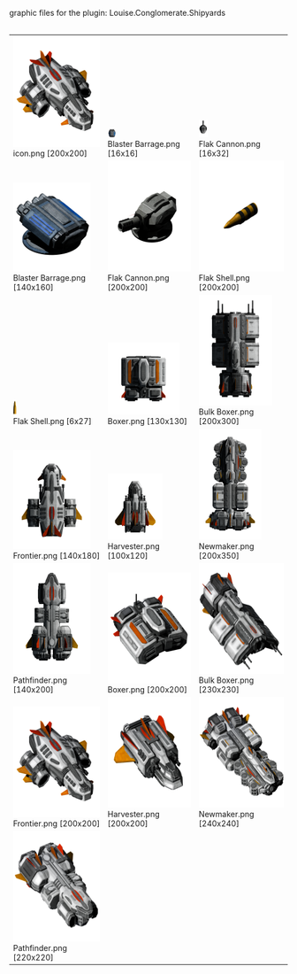 graphic files for the plugin: Louise.Conglomerate.Shipyards<br>
<br>
<table>
	<tr valign="bottom">
		<td><a href="https://github.com/LixiChronikouOriou/ES-plugins/blob/main/myplugins/Louise.Conglomerate.Shipyards/icon.png"><img src="https://raw.githubusercontent.com/LixiChronikouOriou/ES-plugins/refs/heads/main/myplugins/Louise.Conglomerate.Shipyards/icon.png" width="200" height="200"></a><br>
		icon.png [200x200]</td>
		<td><a href="https://github.com/LixiChronikouOriou/ES-plugins/blob/main/myplugins/Louise.Conglomerate.Shipyards/images/hardpoint/Blaster Barrage.png"><img src="https://raw.githubusercontent.com/LixiChronikouOriou/ES-plugins/refs/heads/main/myplugins/Louise.Conglomerate.Shipyards/images/hardpoint/Blaster Barrage.png" width="16" height="16"></a><br>
		Blaster Barrage.png [16x16]</td>
		<td><a href="https://github.com/LixiChronikouOriou/ES-plugins/blob/main/myplugins/Louise.Conglomerate.Shipyards/images/hardpoint/Flak Cannon.png"><img src="https://raw.githubusercontent.com/LixiChronikouOriou/ES-plugins/refs/heads/main/myplugins/Louise.Conglomerate.Shipyards/images/hardpoint/Flak Cannon.png" width="16" height="32"></a><br>
		Flak Cannon.png [16x32]</td>
	</tr>
	<tr valign="bottom">
		<td><a href="https://github.com/LixiChronikouOriou/ES-plugins/blob/main/myplugins/Louise.Conglomerate.Shipyards/images/outfit/Blaster Barrage.png"><img src="https://raw.githubusercontent.com/LixiChronikouOriou/ES-plugins/refs/heads/main/myplugins/Louise.Conglomerate.Shipyards/images/outfit/Blaster Barrage.png" width="140" height="160"></a><br>
		Blaster Barrage.png [140x160]</td>
		<td><a href="https://github.com/LixiChronikouOriou/ES-plugins/blob/main/myplugins/Louise.Conglomerate.Shipyards/images/outfit/Flak Cannon.png"><img src="https://raw.githubusercontent.com/LixiChronikouOriou/ES-plugins/refs/heads/main/myplugins/Louise.Conglomerate.Shipyards/images/outfit/Flak Cannon.png" width="200" height="200"></a><br>
		Flak Cannon.png [200x200]</td>
		<td><a href="https://github.com/LixiChronikouOriou/ES-plugins/blob/main/myplugins/Louise.Conglomerate.Shipyards/images/outfit/Flak Shell.png"><img src="https://raw.githubusercontent.com/LixiChronikouOriou/ES-plugins/refs/heads/main/myplugins/Louise.Conglomerate.Shipyards/images/outfit/Flak Shell.png" width="200" height="200"></a><br>
		Flak Shell.png [200x200]</td>
	</tr>
	<tr valign="bottom">
		<td><a href="https://github.com/LixiChronikouOriou/ES-plugins/blob/main/myplugins/Louise.Conglomerate.Shipyards/images/projectile/Flak Shell.png"><img src="https://raw.githubusercontent.com/LixiChronikouOriou/ES-plugins/refs/heads/main/myplugins/Louise.Conglomerate.Shipyards/images/projectile/Flak Shell.png" width="6" height="27"></a><br>
		Flak Shell.png [6x27]</td>
		<td><a href="https://github.com/LixiChronikouOriou/ES-plugins/blob/main/myplugins/Louise.Conglomerate.Shipyards/images/ship/Boxer.png"><img src="https://raw.githubusercontent.com/LixiChronikouOriou/ES-plugins/refs/heads/main/myplugins/Louise.Conglomerate.Shipyards/images/ship/Boxer.png" width="130" height="130"></a><br>
		Boxer.png [130x130]</td>
		<td><a href="https://github.com/LixiChronikouOriou/ES-plugins/blob/main/myplugins/Louise.Conglomerate.Shipyards/images/ship/Bulk Boxer.png"><img src="https://raw.githubusercontent.com/LixiChronikouOriou/ES-plugins/refs/heads/main/myplugins/Louise.Conglomerate.Shipyards/images/ship/Bulk Boxer.png" height="200"></a><br>
		Bulk Boxer.png [200x300]</td>
	</tr>
	<tr valign="bottom">
		<td><a href="https://github.com/LixiChronikouOriou/ES-plugins/blob/main/myplugins/Louise.Conglomerate.Shipyards/images/ship/Frontier.png"><img src="https://raw.githubusercontent.com/LixiChronikouOriou/ES-plugins/refs/heads/main/myplugins/Louise.Conglomerate.Shipyards/images/ship/Frontier.png" width="140" height="180"></a><br>
		Frontier.png [140x180]</td>
		<td><a href="https://github.com/LixiChronikouOriou/ES-plugins/blob/main/myplugins/Louise.Conglomerate.Shipyards/images/ship/Harvester.png"><img src="https://raw.githubusercontent.com/LixiChronikouOriou/ES-plugins/refs/heads/main/myplugins/Louise.Conglomerate.Shipyards/images/ship/Harvester.png" width="100" height="120"></a><br>
		Harvester.png [100x120]</td>
		<td><a href="https://github.com/LixiChronikouOriou/ES-plugins/blob/main/myplugins/Louise.Conglomerate.Shipyards/images/ship/Newmaker.png"><img src="https://raw.githubusercontent.com/LixiChronikouOriou/ES-plugins/refs/heads/main/myplugins/Louise.Conglomerate.Shipyards/images/ship/Newmaker.png" height="200"></a><br>
		Newmaker.png [200x350]</td>
	</tr>
	<tr valign="bottom">
		<td><a href="https://github.com/LixiChronikouOriou/ES-plugins/blob/main/myplugins/Louise.Conglomerate.Shipyards/images/ship/Pathfinder.png"><img src="https://raw.githubusercontent.com/LixiChronikouOriou/ES-plugins/refs/heads/main/myplugins/Louise.Conglomerate.Shipyards/images/ship/Pathfinder.png" width="140" height="200"></a><br>
		Pathfinder.png [140x200]</td>
		<td><a href="https://github.com/LixiChronikouOriou/ES-plugins/blob/main/myplugins/Louise.Conglomerate.Shipyards/images/thumbnail/Boxer.png"><img src="https://raw.githubusercontent.com/LixiChronikouOriou/ES-plugins/refs/heads/main/myplugins/Louise.Conglomerate.Shipyards/images/thumbnail/Boxer.png" width="200" height="200"></a><br>
		Boxer.png [200x200]</td>
		<td><a href="https://github.com/LixiChronikouOriou/ES-plugins/blob/main/myplugins/Louise.Conglomerate.Shipyards/images/thumbnail/Bulk Boxer.png"><img src="https://raw.githubusercontent.com/LixiChronikouOriou/ES-plugins/refs/heads/main/myplugins/Louise.Conglomerate.Shipyards/images/thumbnail/Bulk Boxer.png" height="200"></a><br>
		Bulk Boxer.png [230x230]</td>
	</tr>
	<tr valign="bottom">
		<td><a href="https://github.com/LixiChronikouOriou/ES-plugins/blob/main/myplugins/Louise.Conglomerate.Shipyards/images/thumbnail/Frontier.png"><img src="https://raw.githubusercontent.com/LixiChronikouOriou/ES-plugins/refs/heads/main/myplugins/Louise.Conglomerate.Shipyards/images/thumbnail/Frontier.png" width="200" height="200"></a><br>
		Frontier.png [200x200]</td>
		<td><a href="https://github.com/LixiChronikouOriou/ES-plugins/blob/main/myplugins/Louise.Conglomerate.Shipyards/images/thumbnail/Harvester.png"><img src="https://raw.githubusercontent.com/LixiChronikouOriou/ES-plugins/refs/heads/main/myplugins/Louise.Conglomerate.Shipyards/images/thumbnail/Harvester.png" width="200" height="200"></a><br>
		Harvester.png [200x200]</td>
		<td><a href="https://github.com/LixiChronikouOriou/ES-plugins/blob/main/myplugins/Louise.Conglomerate.Shipyards/images/thumbnail/Newmaker.png"><img src="https://raw.githubusercontent.com/LixiChronikouOriou/ES-plugins/refs/heads/main/myplugins/Louise.Conglomerate.Shipyards/images/thumbnail/Newmaker.png" height="200"></a><br>
		Newmaker.png [240x240]</td>
	</tr>
	<tr valign="bottom">
		<td><a href="https://github.com/LixiChronikouOriou/ES-plugins/blob/main/myplugins/Louise.Conglomerate.Shipyards/images/thumbnail/Pathfinder.png"><img src="https://raw.githubusercontent.com/LixiChronikouOriou/ES-plugins/refs/heads/main/myplugins/Louise.Conglomerate.Shipyards/images/thumbnail/Pathfinder.png" height="200"></a><br>
		Pathfinder.png [220x220]</td>
		<td></td>
		<td></td>
	</tr>
</table>
